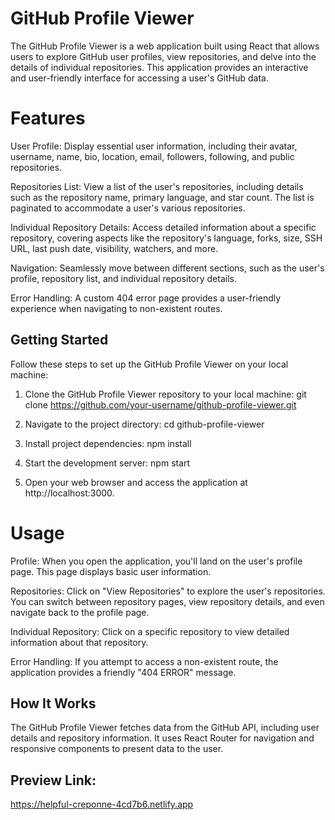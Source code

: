 # GitHub Profile Viewer
The GitHub Profile Viewer is a web application built using React that allows users to explore GitHub user profiles, view repositories, and delve into the details of individual repositories. This application provides an interactive and user-friendly interface for accessing a user's GitHub data.

# Features
User Profile: Display essential user information, including their avatar, username, name, bio, location, email, followers, following, and public repositories.

Repositories List: View a list of the user's repositories, including details such as the repository name, primary language, and star count. The list is paginated to accommodate a user's various repositories.

Individual Repository Details: Access detailed information about a specific repository, covering aspects like the repository's language, forks, size, SSH URL, last push date, visibility, watchers, and more.

Navigation: Seamlessly move between different sections, such as the user's profile, repository list, and individual repository details.

Error Handling: A custom 404 error page provides a user-friendly experience when navigating to non-existent routes.

## Getting Started
Follow these steps to set up the GitHub Profile Viewer on your local machine:

1. Clone the GitHub Profile Viewer repository to your local machine:
git clone https://github.com/your-username/github-profile-viewer.git

2. Navigate to the project directory:
cd github-profile-viewer

3. Install project dependencies:
npm install

4. Start the development server:
npm start

5. Open your web browser and access the application at http://localhost:3000.

# Usage
Profile: When you open the application, you'll land on the user's profile page. This page displays basic user information.

Repositories: Click on "View Repositories" to explore the user's repositories. You can switch between repository pages, view repository details, and even navigate back to the profile page.

Individual Repository: Click on a specific repository to view detailed information about that repository.

Error Handling: If you attempt to access a non-existent route, the application provides a friendly "404 ERROR" message.

## How It Works
The GitHub Profile Viewer fetches data from the GitHub API, including user details and repository information. It uses React Router for navigation and responsive components to present data to the user.

## Preview Link:
https://helpful-creponne-4cd7b6.netlify.app
